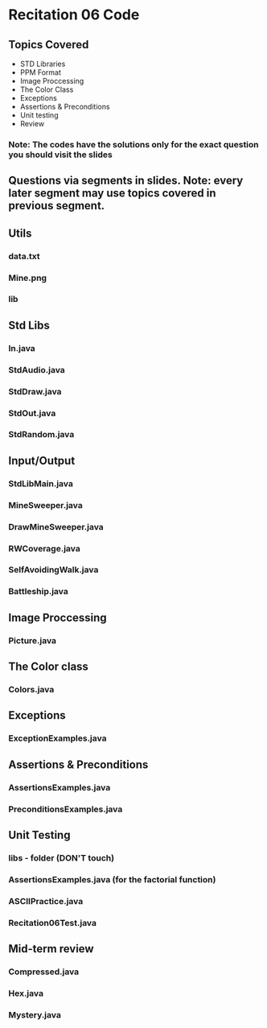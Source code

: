 # Recitation 06 Code
## Topics Covered
- STD Libraries
- PPM Format
- Image Proccessing
- The Color Class
- Exceptions
- Assertions & Preconditions
- Unit testing
- Review

### Note: The codes have the solutions only for the exact question you should visit the slides

## Questions via segments in slides. Note: every later segment may use topics covered in previous segment. 

## Utils 
### data.txt
### Mine.png
### lib

## Std Libs
### In.java
### StdAudio.java
### StdDraw.java
### StdOut.java
### StdRandom.java

## Input/Output
### StdLibMain.java 
### MineSweeper.java 
### DrawMineSweeper.java 
### RWCoverage.java
### SelfAvoidingWalk.java
### Battleship.java

## Image Proccessing
### Picture.java 

## The Color class
### Colors.java 

## Exceptions
### ExceptionExamples.java 

## Assertions & Preconditions
### AssertionsExamples.java 
### PreconditionsExamples.java

## Unit Testing
### libs - folder (DON'T touch)
### AssertionsExamples.java (for the factorial function)
### ASCIIPractice.java 
### Recitation06Test.java

## Mid-term review 
### Compressed.java
### Hex.java
### Mystery.java

